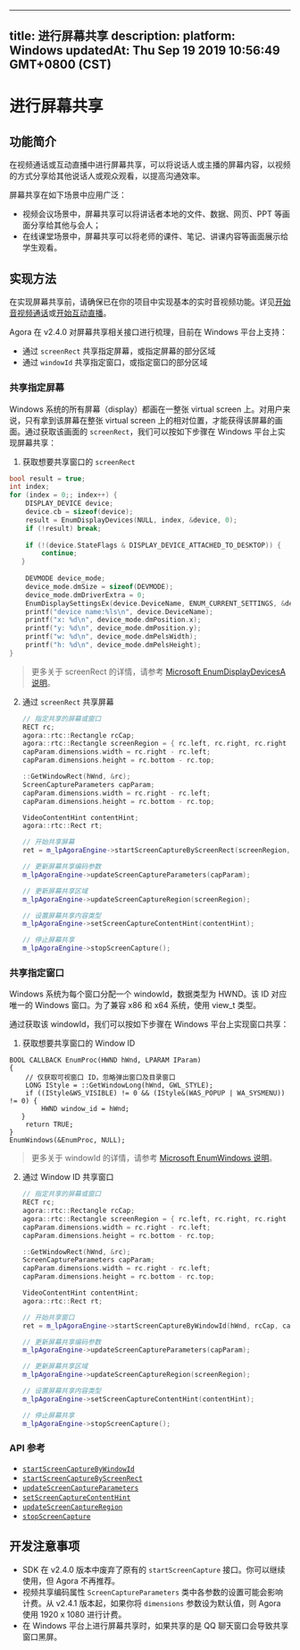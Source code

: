 
---
title: 进行屏幕共享
description: 
platform: Windows
updatedAt: Thu Sep 19 2019 10:56:49 GMT+0800 (CST)
---
# 进行屏幕共享
## 功能简介
在视频通话或互动直播中进行屏幕共享，可以将说话人或主播的屏幕内容，以视频的方式分享给其他说话人或观众观看，以提高沟通效率。

屏幕共享在如下场景中应用广泛：

- 视频会议场景中，屏幕共享可以将讲话者本地的文件、数据、网页、PPT 等画面分享给其他与会人；
- 在线课堂场景中，屏幕共享可以将老师的课件、笔记、讲课内容等画面展示给学生观看。

## 实现方法
在实现屏幕共享前，请确保已在你的项目中实现基本的实时音视频功能。详见[开始音视频通话](../../cn/Video/start_call_windows.md)或[开始互动直播](../../cn/Video/start_live_windows.md)。

Agora 在 v2.4.0 对屏幕共享相关接口进行梳理，目前在 Windows 平台上支持：
- 通过 `screenRect` 共享指定屏幕，或指定屏幕的部分区域
- 通过 `windowId` 共享指定窗口，或指定窗口的部分区域

### 共享指定屏幕

Windows 系统的所有屏幕（display）都画在一整张 virtual screen 上。对用户来说，只有拿到该屏幕在整张 virtual screen 上的相对位置，才能获得该屏幕的画面。通过获取该画面的 `screenRect`，我们可以按如下步骤在 Windows 平台上实现屏幕共享：

1. 获取想要共享窗口的 `screenRect`
```c++
bool result = true;
int index;
for (index = 0;; index++) {
    DISPLAY_DEVICE device;
    device.cb = sizeof(device);
    result = EnumDisplayDevices(NULL, index, &device, 0);
    if (!result) break;
       
    if (!(device.StateFlags & DISPLAY_DEVICE_ATTACHED_TO_DESKTOP)) {
        continue;
   }
    
    DEVMODE device_mode;
    device_mode.dmSize = sizeof(DEVMODE);
    device_mode.dmDriverExtra = 0;
    EnumDisplaySettingsEx(device.DeviceName, ENUM_CURRENT_SETTINGS, &device_mode, 0);
    printf("device name:%ls\n", device.DeviceName);
    printf("x: %d\n", device_mode.dmPosition.x);
    printf("y: %d\n", device_mode.dmPosition.y);
    printf("w: %d\n", device_mode.dmPelsWidth);
    printf("h: %d\n", device_mode.dmPelsHeight);
}
```
> 更多关于 screenRect 的详情，请参考 [Microsoft EnumDisplayDevicesA 说明](https://docs.microsoft.com/en-us/windows/desktop/api/winuser/nf-winuser-enumdisplaydevicesa)。

2. 通过 `screenRect` 共享屏幕

	```c++
	// 指定共享的屏幕或窗口
	RECT rc;
	agora::rtc::Rectangle rcCap;
	agora::rtc::Rectangle screenRegion = { rc.left, rc.right, rc.right - rc.left, rc.bottom - rc.top };
	capParam.dimensions.width = rc.right - rc.left;
	capParam.dimensions.height = rc.bottom - rc.top;

	::GetWindowRect(hWnd, &rc);
	ScreenCaptureParameters capParam;
	capParam.dimensions.width = rc.right - rc.left;
	capParam.dimensions.height = rc.bottom - rc.top;

	VideoContentHint contentHint;
	agora::rtc::Rect rt;

	// 开始共享屏幕
	ret = m_lpAgoraEngine->startScreenCaptureByScreenRect(screenRegion, rcCap, capParam);

	// 更新屏幕共享编码参数
	m_lpAgoraEngine->updateScreenCaptureParameters(capParam);

	// 更新屏幕共享区域
	m_lpAgoraEngine->updateScreenCaptureRegion(screenRegion);

	// 设置屏幕共享内容类型
	m_lpAgoraEngine->setScreenCaptureContentHint(contentHint);

	// 停止屏幕共享
	m_lpAgoraEngine->stopScreenCapture();
	```

### 共享指定窗口

Windows 系统为每个窗口分配一个 windowId，数据类型为 HWND。该 ID 对应唯一的 Windows 窗口。为了兼容 x86 和 x64 系统，使用 view_t 类型。

通过获取该 windowId，我们可以按如下步骤在 Windows 平台上实现窗口共享：

1. 获取想要共享窗口的 Window ID
```
BOOL CALLBACK EnumProc(HWND hWnd, LPARAM IParam)
{
    // 仅获取可视窗口 ID，忽略弹出窗口及目录窗口
    LONG IStyle = ::GetWindowLong(hWnd, GWL_STYLE);
    if ((IStyle&WS_VISIBLE) != 0 && (IStyle&(WAS_POPUP | WA_SYSMENU)) != 0) {
        HWND window_id = hWnd;
   }
    return TRUE;
}
EnumWindows(&EnumProc, NULL);
```
> 更多关于 windowId 的详情，请参考 [Microsoft EnumWindows 说明](https://docs.microsoft.com/en-us/windows/desktop/api/winuser/nf-winuser-enumwindows)。

2. 通过 Window ID 共享窗口

	```cpp
	// 指定共享的屏幕或窗口
	RECT rc;
	agora::rtc::Rectangle rcCap;
	agora::rtc::Rectangle screenRegion = { rc.left, rc.right, rc.right - rc.left, rc.bottom - rc.top };
	capParam.dimensions.width = rc.right - rc.left;
	capParam.dimensions.height = rc.bottom - rc.top;

	::GetWindowRect(hWnd, &rc);
	ScreenCaptureParameters capParam;
	capParam.dimensions.width = rc.right - rc.left;
	capParam.dimensions.height = rc.bottom - rc.top;

	VideoContentHint contentHint;
	agora::rtc::Rect rt;

	// 开始共享窗口
	ret = m_lpAgoraEngine->startScreenCaptureByWindowId(hWnd, rcCap, capParam);

	// 更新屏幕共享编码参数
	m_lpAgoraEngine->updateScreenCaptureParameters(capParam);

	// 更新屏幕共享区域
	m_lpAgoraEngine->updateScreenCaptureRegion(screenRegion);

	// 设置屏幕共享内容类型
	m_lpAgoraEngine->setScreenCaptureContentHint(contentHint);

	// 停止屏幕共享
	m_lpAgoraEngine->stopScreenCapture();
	```

### API 参考
* [`startScreenCaptureByWindowId`](https://docs.agora.io/cn/Video/API%20Reference/cpp/v2.4/classagora_1_1rtc_1_1_i_rtc_engine.html#add5ba807256e8e4469a512be14e10e52)
* [`startScreenCaptureByScreenRect`](https://docs.agora.io/cn/Video/API%20Reference/cpp/v2.4/classagora_1_1rtc_1_1_i_rtc_engine.html#a41893fe9a0ca49c054bf6dbd7d9d68f5)
* [`updateScreenCaptureParameters`](https://docs.agora.io/cn/Video/API%20Reference/cpp/v2.4/classagora_1_1rtc_1_1_i_rtc_engine.html#ad680e114ba3b8a0012454af6867c7498)
* [`setScreenCaptureContentHint`](https://docs.agora.io/cn/Video/API%20Reference/cpp/v2.4/classagora_1_1rtc_1_1_i_rtc_engine.html#aff9003c492450dbd8c3f3b9835186c95)
* [`updateScreenCaptureRegion`](https://docs.agora.io/cn/Video/API%20Reference/cpp/v2.4/classagora_1_1rtc_1_1_i_rtc_engine.html#ae2ab9c3ff28b64c601f938ab45644586)
* [`stopScreenCapture`](https://docs.agora.io/cn/Video/API%20Reference/cpp/v2.4/classagora_1_1rtc_1_1_i_rtc_engine.html#a77412ab7c8653289a28212e60bd00673)


## 开发注意事项
- SDK 在 v2.4.0 版本中废弃了原有的 `startScreenCapture` 接口。你可以继续使用，但 Agora 不再推荐。
- 视频共享编码属性 `ScreenCaptureParameters` 类中各参数的设置可能会影响计费。从 v2.4.1 版本起，如果你将 `dimensions` 参数设为默认值，则 Agora 使用 1920 x 1080 进行计费。
- 在 Windows 平台上进行屏幕共享时，如果共享的是 QQ 聊天窗口会导致共享窗口黑屏。
